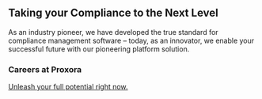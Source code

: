 ## Taking your Compliance to the Next Level
 
As an industry pioneer, we have developed the true standard for compliance management software – today, as an innovator, we enable your successful future with our pioneering platform solution.


### Careers at Proxora

[Unleash your full potential right now.](https://www.proxora.com/en/careers/)
